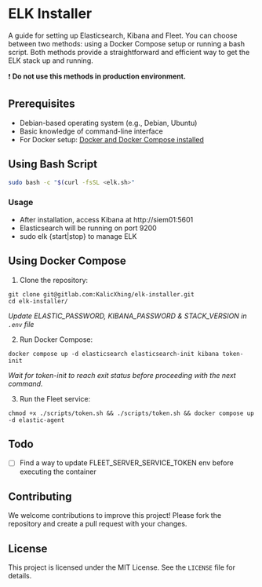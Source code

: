 
# ELK Installer

A guide for setting up Elasticsearch, Kibana and Fleet. You can choose between two methods: using a Docker Compose setup or running a bash script. Both methods provide a straightforward and efficient way to get the ELK stack up and running.

:exclamation: __Do not use this methods in production environment.__

## Prerequisites

- Debian-based operating system (e.g., Debian, Ubuntu)
- Basic knowledge of command-line interface
- For Docker setup: [Docker and Docker Compose installed](https://docs.docker.com/desktop/) 


## Using Bash Script

```sh
sudo bash -c "$(curl -fsSL <elk.sh>"
```

### Usage
- After installation, access Kibana at http://siem01:5601  
- Elasticsearch will be running on port 9200
- sudo elk {start|stop} to manage ELK


## Using Docker Compose

1. Clone the repository:

```
git clone git@gitlab.com:KalicXhing/elk-installer.git
cd elk-installer/
```

_Update ELASTIC_PASSWORD, KIBANA_PASSWORD & STACK_VERSION in `.env` file_

2. Run Docker Compose:

```
docker compose up -d elasticsearch elasticsearch-init kibana token-init
```

_Wait for token-init to reach exit status before proceeding with the next command._

3. Run the Fleet service:

```
chmod +x ./scripts/token.sh && ./scripts/token.sh && docker compose up -d elastic-agent
```

## Todo

- [ ]  Find a way to update FLEET_SERVER_SERVICE_TOKEN env before executing the container



## Contributing

We welcome contributions to improve this project! Please fork the repository and create a pull request with your changes.


## License

This project is licensed under the MIT License. See the `LICENSE` file for details.


